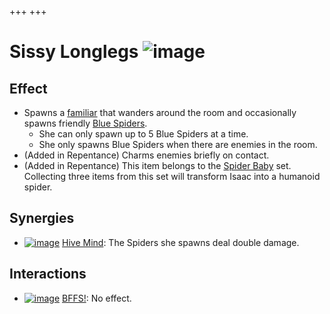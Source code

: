 +++
+++

 # Sissy Longlegs ![image](/image/Sissy_Longlegs.png) 


Effect
--------


* Spawns a [familiar](/wiki/Familiar "Familiar") that wanders around the room and occasionally spawns friendly [Blue Spiders](/wiki/Familiar#Blue_Spiders "Familiar").
	+ She can only spawn up to 5 Blue Spiders at a time.
	+ She only spawns Blue Spiders when there are enemies in the room.
* (Added in Repentance) Charms enemies briefly on contact.
* (Added in Repentance) This item belongs to the [Spider Baby](/wiki/Spider_Baby_(Transformation) "Spider Baby (Transformation)") set. Collecting three items from this set will transform Isaac into a humanoid spider.


Synergies
-----------


* [![image](/image/Hive_Mind.png)](/wiki/Hive_Mind "Hive Mind") [Hive Mind](/wiki/Hive_Mind "Hive Mind"): The Spiders she spawns deal double damage.


Interactions
--------------


* [![image](/image/BFFS!.png)](/wiki/BFFS! "BFFS!") [BFFS!](/wiki/BFFS! "BFFS!"): No effect.


